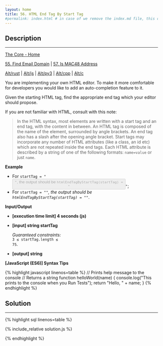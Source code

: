 ```yaml
---
layout: home
title: 56. HTML End Tag By Start Tag
#permalink: index.html # in case of we remove the index.md file, this doc will be the index page
---
```


<div class="row">
<div class="columnStmt" markdown="1">

## Description

---

[The Core - Home](../../code-signal-arcade-thecore/README.html)

[55. Find Email Domain](../55_findEmailDomain/README.html) | [57. Is MAC48 Address](../57_isMAC48Address/README.html)

[Alt/rust](./Alt_rust/README.md) | [Alt/js](./Alt_js/README.html) | [Alt/py3](./Alt_py3/README.md) | [Alt/cpp](./Alt_cpp/README.md) | [Alt/c](./Alt_c/README.md)

You are implementing your own HTML editor. To make it more comfortable for developers you would like to add an auto-completion feature to it.

Given the starting HTML tag, find the appropriate end tag which your editor should propose.

If you are not familiar with HTML, consult with this note:

> In the HTML syntax, most elements are written with a start tag and an end tag, with the content in between. An HTML tag is composed of the name of the element, surrounded by angle brackets. An end tag also has a slash after the opening angle bracket. Start tags may incorporate any number of HTML attributes (like a class, an id etc) which are not repeated inside the end tags. Each HTML attribute is described by a string of one of the following formats: <code>name=value</code> or just <code>name</code>.

**Example**

- For <code>startTag = "<button type='button' disabled>"</code>, the output should be
  <code>htmlEndTagByStartTag(startTag) = "</button>"</code>;
- For <code>startTag = "<i>"</code>, the output should be
  <code>htmlEndTagByStartTag(startTag) = "</i>"</code>.

**Input/Output**

- **[execution time limit] 4 seconds (js)**

- **[input] string startTag**

  _Guaranteed constraints:_<br>
  <code>3 ≤ startTag.length ≤ 75</code>.

- **[output] string**

**[JavaScript (ES6)] Syntax Tips**

{% highlight javascript linenos=table %}
// Prints help message to the console
// Returns a string
function helloWorld(name) {
console.log("This prints to the console when you Run Tests");
return "Hello, " + name;
}
{% endhighlight %}

</div>
<div class="columnSol" markdown="1">

## Solution

---

{% highlight sql linenos=table %}

{% include_relative solution.js %}

{% endhighlight %}

</div>
</div>
